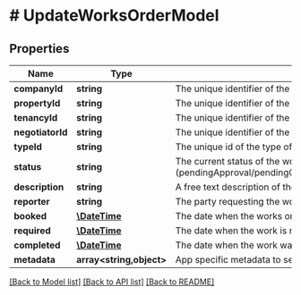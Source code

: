# # UpdateWorksOrderModel

## Properties

Name | Type | Description | Notes
------------ | ------------- | ------------- | -------------
**companyId** | **string** | The unique identifier of the company that has been selected to perform the work | [optional]
**propertyId** | **string** | The unique identifier of the property where the work is to be carried out | [optional]
**tenancyId** | **string** | The unique identifier of the tenancy that the works order originated from | [optional]
**negotiatorId** | **string** | The unique identifier of the negotiator that booked the works order | [optional]
**typeId** | **string** | The unique id of the type of work that needs to be carried out | [optional]
**status** | **string** | The current status of the works order (pendingApproval/pendingQuote/raised/raisedToChase/landlordToComplete/complete/cancelled) | [optional]
**description** | **string** | A free text description of the work required | [optional]
**reporter** | **string** | The party requesting the work to be carried out (landlord/tenant/other) | [optional]
**booked** | [**\DateTime**](\DateTime.md) | The date when the works order was booked | [optional]
**required** | [**\DateTime**](\DateTime.md) | The date when the work is required to be completed by | [optional]
**completed** | [**\DateTime**](\DateTime.md) | The date when the work was completed | [optional]
**metadata** | **array<string,object>** | App specific metadata to set against the works order | [optional]

[[Back to Model list]](../../README.md#models) [[Back to API list]](../../README.md#endpoints) [[Back to README]](../../README.md)
